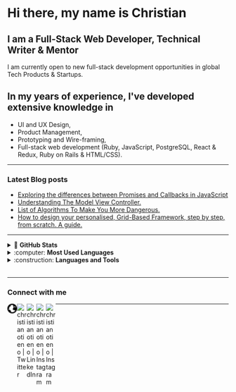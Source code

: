 # Hi there, my name is Christian 

## I am a Full-Stack Web Developer, Technical Writer & Mentor

I am currently open to new full-stack development opportunities in global Tech Products & Startups.

## In my years of experience, I've developed extensive knowledge in

- UI and UX Design,
- Product Management,
- Prototyping and Wire-framing,
- Full-stack web development (Ruby, JavaScript, PostgreSQL, React & Redux, Ruby on Rails & HTML/CSS).

---

### Latest Blog posts

<!-- BLOG-POST-LIST:START -->
- [Exploring the differences between Promises and Callbacks in JavaScript](https://medium.com/swlh/exploring-the-differences-between-promises-and-callbacks-in-javascript-8e5ae2cdc33f?source=rss-ab43926bbcb5------2)
- [Understanding The Model View Controller.](https://medium.com/@christianotieno/understanding-the-model-view-controller-19e3b9a16f74?source=rss-ab43926bbcb5------2)
- [List of Algorithms To Make You More Dangerous.](https://medium.com/@christianotieno/list-of-algorithms-to-make-you-more-dangerous-36626dbec5c?source=rss-ab43926bbcb5------2)
- [How to design your personalised, Grid-Based Framework, step by step, from scratch. A guide.](https://medium.com/@christianotieno/how-to-design-your-personalised-grid-based-framework-step-by-step-from-scratch-a-guide-25f29c44fcf9?source=rss-ab43926bbcb5------2)
<!-- BLOG-POST-LIST:END -->

---

<details>
  <summary>🥇 <b>GitHub Stats</b></summary>
  <img alt="Christian's github stats" src= "https://github-readme-stats.vercel.app/api?username=christianotieno&show_icons=true&theme=cobalt&hide_border=true" />
</details>

<details>
  <summary>:computer: <b>Most Used Languages</b> </summary>
  <img alt="top langs used" src= "https://github-readme-stats.vercel.app/api/top-langs/?username=christianotieno&layout=compact&show_icons=true&theme=cobalt" />
</details>

<details>
  <summary>:construction: <b>Languages and Tools</b></summary>
  <img align="left" alt="Visual Studio Code" width="26px" src="https://raw.githubusercontent.com/github/explore/80688e429a7d4ef2fca1e82350fe8e3517d3494d/topics/visual-studio-code/visual-studio-code.png" />
  <img align="left" alt="HTML5" width="26px" src="https://raw.githubusercontent.com/github/explore/80688e429a7d4ef2fca1e82350fe8e3517d3494d/topics/html/html.png" />
  <img align="left" alt="CSS3" width="26px" src="https://raw.githubusercontent.com/github/explore/80688e429a7d4ef2fca1e82350fe8e3517d3494d/topics/css/css.png" />
  <img align="left" alt="Sass" width="26px" src="https://raw.githubusercontent.com/github/explore/80688e429a7d4ef2fca1e82350fe8e3517d3494d/topics/sass/sass.png" />
  <img align="left" alt="HTML5" width="26px" src="https://raw.githubusercontent.com/github/explore/80688e429a7d4ef2fca1e82350fe8e3517d3494d/topics/ruby/ruby.png" />
  <img align="left" alt="HTML5" width="26px" src="https://raw.githubusercontent.com/github/explore/80688e429a7d4ef2fca1e82350fe8e3517d3494d/topics/rails/rails.png" />
  <img align="left" alt="HTML5" width="26px" src="https://raw.githubusercontent.com/github/explore/80688e429a7d4ef2fca1e82350fe8e3517d3494d/topics/python/python.png" />
  <img align="left" alt="JavaScript" width="26px" src="https://raw.githubusercontent.com/github/explore/80688e429a7d4ef2fca1e82350fe8e3517d3494d/topics/javascript/javascript.png" />
  <img align="left" alt="React" width="26px" src="https://raw.githubusercontent.com/github/explore/80688e429a7d4ef2fca1e82350fe8e3517d3494d/topics/react/react.png" />
  <img align="left" alt="Node.js" width="26px" src="https://raw.githubusercontent.com/github/explore/80688e429a7d4ef2fca1e82350fe8e3517d3494d/topics/nodejs/nodejs.png" />
  <img align="left" alt="SQL" width="26px" src="https://raw.githubusercontent.com/github/explore/80688e429a7d4ef2fca1e82350fe8e3517d3494d/topics/sql/sql.png" />
  <img align="left" alt="MySQL" width="26px" src="https://raw.githubusercontent.com/github/explore/80688e429a7d4ef2fca1e82350fe8e3517d3494d/topics/postgresql/postgresql.png" />
  <img align="left" alt="Git" width="26px" src="https://raw.githubusercontent.com/github/explore/80688e429a7d4ef2fca1e82350fe8e3517d3494d/topics/git/git.png" />
  <img align="left" alt="GitHub" width="26px" src="https://raw.githubusercontent.com/github/explore/78df643247d429f6cc873026c0622819ad797942/topics/github/github.png" />
  <img align="left" alt="Terminal" width="26px" src="https://raw.githubusercontent.com/github/explore/80688e429a7d4ef2fca1e82350fe8e3517d3494d/topics/terminal/terminal.png" />
  <img align="left" alt="Terminal" width="26px" src="https://raw.githubusercontent.com/github/explore/80688e429a7d4ef2fca1e82350fe8e3517d3494d/topics/chrome/chrome.png" />  
</details>

<br />

---

### Connect with me

[<img align="left" alt="christianotieno.dev" width="22px" src="https://raw.githubusercontent.com/iconic/open-iconic/master/svg/globe.svg" />][portfolio]
[<img align="left" alt="christianotieno | Twitter" width="22px" src="https://cdn.jsdelivr.net/npm/simple-icons@v3/icons/twitter.svg" />][twitter]
[<img align="left" alt="christianotieno | LinkedIn" width="22px" src="https://cdn.jsdelivr.net/npm/simple-icons@v3/icons/linkedin.svg" />][linkedin]
[<img align="left" alt="christianotieno | Instagram" width="22px" src="https://cdn.jsdelivr.net/npm/simple-icons@v3/icons/angellist.svg" />][angellist]
[<img align="left" alt="christianotieno | Instagram" width="22px" src="https://cdn.jsdelivr.net/npm/simple-icons@v3/icons/dev-dot-to.svg" />][dev-dot-to]

---

[portfolio]: https://christianotieno.dev
[twitter]: https://twitter.com/iamchrisotieno
[linkedin]: https://linkedin.com/in/christianotieno
[medium]: https://medium.com/@christianotieno
[angellist]: https://angel.co/u/christianotieno
[dev-dot-to]: https://dev.to/christianotieno
